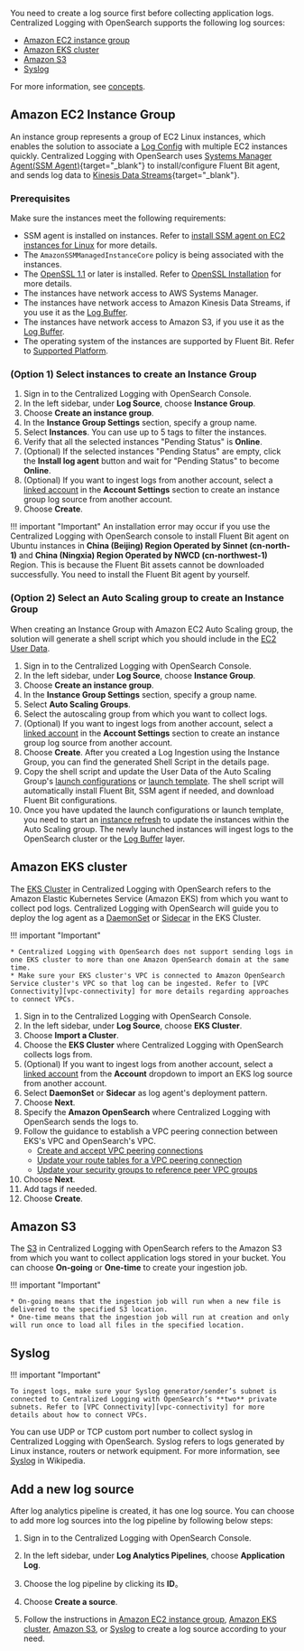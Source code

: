 You need to create a log source first before collecting application logs. Centralized Logging with OpenSearch supports the following log sources:

* [Amazon EC2 instance group](#amazon-ec2-instance-group)
* [Amazon EKS cluster](#amazon-eks-cluster)
* [Amazon S3](#amazon-s3)
* [Syslog](#syslog)

For more information, see [concepts](./index.md#concepts).

## Amazon EC2 Instance Group

An instance group represents a group of EC2 Linux instances, which enables the solution to associate a [Log Config](./index.md#log-config) with multiple EC2 instances quickly. Centralized Logging with OpenSearch uses [Systems Manager Agent(SSM Agent)][ssm-agent]{target="_blank"} to install/configure Fluent Bit agent, and sends log data to [Kinesis Data Streams][kds]{target="_blank"}.

### Prerequisites

Make sure the instances meet the following requirements:

- SSM agent is installed on instances. Refer to [install SSM agent on EC2 instances for Linux](https://docs.aws.amazon.com/systems-manager/latest/userguide/sysman-manual-agent-install.html) for more details.
- The `AmazonSSMManagedInstanceCore` policy is being associated with the instances.
- The [OpenSSL 1.1][open-ssl] or later is installed. Refer to [OpenSSL Installation](../resources/open-ssl.md) for more details.
- The instances have network access to AWS Systems Manager.
- The instances have network access to Amazon Kinesis Data Streams, if you use it as the [Log Buffer](./index.md#log-buffer).
- The instances have network access to Amazon S3, if you use it as the [Log Buffer](./index.md#log-buffer).
- The operating system of the instances are supported by Fluent Bit. Refer to [Supported Platform][supported-platforms].

### (Option 1) Select instances to create an Instance Group

1. Sign in to the Centralized Logging with OpenSearch Console.
2. In the left sidebar, under **Log Source**, choose **Instance Group**.
3. Choose **Create an instance group**.
4. In the **Instance Group Settings** section, specify a group name.
5. Select **Instances**. You can use up to 5 tags to filter the instances.
6. Verify that all the selected instances "Pending Status" is **Online**.
7. (Optional) If the selected instances "Pending Status" are empty, click the **Install log agent** button and wait for "Pending Status" to become **Online**.
8. (Optional) If you want to ingest logs from another account, select a [linked account](../link-account/index.md) in the **Account Settings** section to create an instance group log source from another account.
9. Choose **Create**.

!!! important "Important"
    An installation error may occur if you use the Centralized Logging with OpenSearch console to install Fluent Bit agent on Ubuntu instances in **China (Beijing) Region Operated by Sinnet (cn-north-1)** and **China (Ningxia) Region Operated by NWCD (cn-northwest-1)** Region. This is because the Fluent Bit assets cannot
    be downloaded successfully. You need to install the Fluent Bit agent by yourself.

### (Option 2) Select an Auto Scaling group to create an Instance Group
When creating an Instance Group with Amazon EC2 Auto Scaling group, the solution will generate a shell script which you
should include in the [EC2 User Data][ec2-user-data].

1. Sign in to the Centralized Logging with OpenSearch Console.
2. In the left sidebar, under **Log Source**, choose **Instance Group**.
3. Choose **Create an instance group**.
4. In the **Instance Group Settings** section, specify a group name.
5. Select **Auto Scaling Groups**.
6. Select the autoscaling group from which you want to collect logs.
7. (Optional) If you want to ingest logs from another account, select a [linked account](../link-account/index.md) in the **Account Settings** section to create an instance group log source from another account.
8. Choose **Create**. After you created a Log Ingestion using the Instance Group, you can find the generated Shell Script in the details page.
9. Copy the shell script and update the User Data of the Auto Scaling Group's [launch configurations](https://docs.aws.amazon.com/autoscaling/ec2/userguide/launch-configurations.html) or [launch template](https://docs.aws.amazon.com/AWSEC2/latest/UserGuide/ec2-launch-templates.html).
The shell script will automatically install Fluent Bit, SSM agent if needed, and download Fluent Bit configurations.
10. Once you have updated the launch configurations or launch template, you need to start an [instance refresh][instance-refresh] to update the instances within the Auto Scaling group.
The newly launched instances will ingest logs to the OpenSearch cluster or the [Log Buffer](./index.md#log-buffer) layer.

## Amazon EKS cluster

The [EKS Cluster][eks] in Centralized Logging with OpenSearch refers to the Amazon Elastic Kubernetes Service (Amazon EKS) from which you want to collect pod logs. Centralized Logging with OpenSearch will guide you to deploy the log agent as a [DaemonSet][daemonset] or [Sidecar][sidecar] in the EKS Cluster.

!!! important "Important"

    * Centralized Logging with OpenSearch does not support sending logs in one EKS cluster to more than one Amazon OpenSearch domain at the same time.
    * Make sure your EKS cluster's VPC is connected to Amazon OpenSearch Service cluster's VPC so that log can be ingested. Refer to [VPC Connectivity][vpc-connectivity] for more details regarding approaches to connect VPCs.

1. Sign in to the Centralized Logging with OpenSearch Console.
2. In the left sidebar, under **Log Source**, choose **EKS Cluster**.
3. Choose **Import a Cluster**.
4. Choose the **EKS Cluster** where Centralized Logging with OpenSearch collects logs from.
5. (Optional) If you want to ingest logs from another account, select a [linked account](../link-account/index.md) from the **Account** dropdown to import an EKS log source from another account.
6. Select **DaemonSet** or **Sidecar** as log agent's deployment pattern.
7. Choose **Next**.
8. Specify the **Amazon OpenSearch** where Centralized Logging with OpenSearch sends the logs to.
9. Follow the guidance to establish a VPC peering connection between EKS's VPC and OpenSearch's VPC.
    - [Create and accept VPC peering connections](https://docs.aws.amazon.com/vpc/latest/peering/create-vpc-peering-connection.html)
    - [Update your route tables for a VPC peering connection](https://docs.aws.amazon.com/vpc/latest/peering/vpc-peering-routing.html)
    - [Update your security groups to reference peer VPC groups](https://docs.aws.amazon.com/vpc/latest/peering/vpc-peering-security-groups.html)
10. Choose **Next**.
11. Add tags if needed.
12. Choose **Create**.

## Amazon S3

The [S3][s3] in Centralized Logging with OpenSearch refers to the Amazon S3 from which you want to collect application logs stored in your bucket. You can choose **On-going** or **One-time** to create your ingestion job.

!!! important "Important"

    * On-going means that the ingestion job will run when a new file is delivered to the specified S3 location.
    * One-time means that the ingestion job will run at creation and only will run once to load all files in the specified location.

## Syslog

!!! important "Important"

    To ingest logs, make sure your Syslog generator/sender’s subnet is connected to Centralized Logging with OpenSearch’s **two** private subnets. Refer to [VPC Connectivity][vpc-connectivity] for more details about how to connect VPCs.

 You can use UDP or TCP custom port number to collect syslog in Centralized Logging with OpenSearch. Syslog refers to logs generated by Linux instance, routers or network equipment. For more information, see [Syslog][syslog] in Wikipedia.


## Add a new log source

After log analytics pipeline is created, it has one log source. You can choose to add more log sources into the log pipeline by following below steps:

1. Sign in to the Centralized Logging with OpenSearch Console.

2. In the left sidebar, under **Log Analytics Pipelines**, choose **Application Log**.
   
3. Choose the log pipeline by clicking its **ID**。

4. Choose **Create a source**. 

5. Follow the instructions in [Amazon EC2 instance group](#amazon-ec2-instance-group), [Amazon EKS cluster](#amazon-eks-cluster), [Amazon S3](#amazon-s3), or [Syslog](#syslog) to create a log source according to your need. 



[kds]: https://aws.amazon.com/kinesis/data-streams/
[ssm-agent]: https://docs.aws.amazon.com/systems-manager/latest/userguide/ssm-agent.html
[open-ssl]: https://www.openssl.org/source/
[eks]: https://docs.aws.amazon.com/eks/latest/userguide/what-is-eks.html
[s3]: https://docs.aws.amazon.com/AmazonS3/latest/userguide/Welcome.html
[daemonset]: https://kubernetes.io/docs/concepts/workloads/controllers/daemonset/
[sidecar]: https://kubernetes.io/docs/concepts/workloads/pods/#workload-resources-for-managing-pods
[syslog]: https://en.wikipedia.org/wiki/Syslog
[bucket]: https://docs.aws.amazon.com/AmazonS3/latest/userguide//UsingBucket.html
[supported-platforms]: https://docs.fluentbit.io/manual/installation/supported-platforms
[vpc-connectivity]: https://docs.aws.amazon.com/whitepapers/latest/building-scalable-secure-multi-vpc-network-infrastructure/vpc-to-vpc-connectivity.html
[ec2-user-data]: https://docs.aws.amazon.com/AWSEC2/latest/UserGuide/user-data.html#user-data-shell-scripts
[instance-refresh]: https://docs.aws.amazon.com/autoscaling/ec2/userguide/asg-instance-refresh.html
